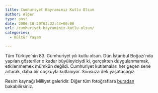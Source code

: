 ```yaml
---
title: Cumhuriyet Bayramınız Kutlu Olsun
author: Alper
type: post
date: 2006-10-29T02:22:44+00:00
url: /cumhuriyet-bayraminiz-kutlu-olsun/
categories:
  - Kültür Yaşam

---
```

Tüm Türkiye&#8217;nin 83. Cumhuriyet yılı kutlu olsun. Dün İstanbul Boğazı&#8217;nda yapılan gösteriler o kadar büyüleyiciydi ki, gerçekten duygulanmamak, etkilenmemek mümkün değildi. Cumhuriyet kutlamaları her geçen sene artarak, daha bir coşkuyla kutlanıyor. Sonsuza dek yaşatacağız.

<div style="text-align: center">
</div>

Resim kaynağı Milliyet galeridir. Diğer tüm fotoğraflara <a target="_blank" href="https://www.milliyet.com.tr/content/galeri/yeni/goster.asp?galeriid=600">buradan</a> bakabilirsiniz.